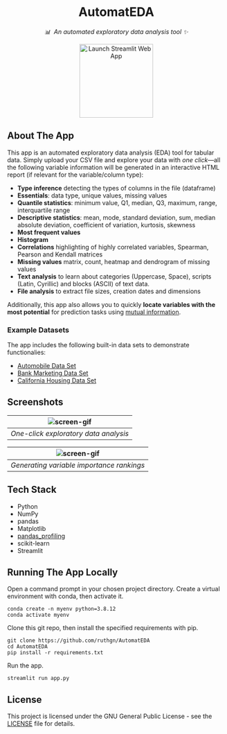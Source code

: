 # 

<h1 align="center">
    AutomatEDA
</h1>

<p align="center">
    <i>📊&nbsp; An automated exploratory data analysis tool ✨</i>
</p>

<p align="center">
  <a target="_blank" href="https://share.streamlit.io/ruthgn/automateda/main/app.py">
    <img src="https://static.streamlit.io/badges/streamlit_badge_black_white.svg" width="170px;" alt="Launch Streamlit Web App" />
  </a>
</p>


## About The App
This app is an automated exploratory data analysis (EDA) tool for tabular data. Simply upload your CSV file and explore your data with *one click*—all the following variable information will be generated in an interactive HTML report (if relevant for the variable/column type):
* **Type inference** detecting the types of columns in the file (dataframe)
* **Essentials**: data type, unique values, missing values
* **Quantile statistics**: minimum value, Q1, median, Q3, maximum, range, interquartile range
* **Descriptive statistics**: mean, mode, standard deviation, sum, median absolute deviation, coefficient of variation, kurtosis, skewness
* **Most frequent values**
* **Histogram**
* **Correlations** highlighting of highly correlated variables, Spearman, Pearson and Kendall matrices
* **Missing values** matrix, count, heatmap and dendrogram of missing values
* **Text analysis** to learn about categories (Uppercase, Space), scripts (Latin, Cyrillic) and blocks (ASCII) of text data.
* **File analysis** to extract file sizes, creation dates and dimensions

Additionally, this app also allows you to quickly **locate variables with the most potential** for prediction tasks using [mutual information](https://www.kaggle.com/ryanholbrook/mutual-information).

### Example Datasets
The app includes the following built-in data sets to demonstrate functionalies:
* [Automobile Data Set](https://www.kaggle.com/toramky/automobile-dataset)
* [Bank Marketing Data Set](https://www.kaggle.com/ruthgn/bank-marketing-data-set)
* [California Housing Data Set](https://www.kaggle.com/camnugent/california-housing-prices)

## Screenshots
| ![screen-gif](assets/AutomatEDA-demo-screencast-1.gif) | 
|:--:| 
| *One-click exploratory data analysis* |

| ![screen-gif](assets/AutomatEDA-demo-screencast-2.gif) | 
|:--:| 
| *Generating variable importance rankings* |

## Tech Stack
* Python
* NumPy
* pandas
* Matplotlib
* [pandas_profiling](https://pandas-profiling.github.io/pandas-profiling/docs/master/index.html)
* scikit-learn
* Streamlit

## Running The App Locally
Open a command prompt in your chosen project directory. Create a virtual environment with conda, then activate it.
```
conda create -n myenv python=3.8.12
conda activate myenv
```

Clone this git repo, then install the specified requirements with pip.
```
git clone https://github.com/ruthgn/AutomatEDA
cd AutomatEDA
pip install -r requirements.txt
```

Run the app.
```
streamlit run app.py
```

## License
This project is licensed under the GNU General Public License - see the [LICENSE](https://github.com/ruthgn/AutomatEDA/blob/main/LICENSE) file for details.
